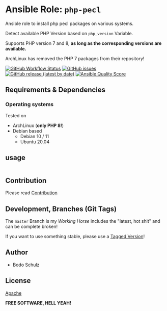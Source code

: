 
# Ansible Role:  `php-pecl`

Ansible role to install php pecl packages on various systems.

Detect available PHP Version based on `php_version` Variable.

Supports PHP version 7 and 8, **as long as the corresponding versions are available.**

ArchLinux has removed the PHP 7 packages from their repository!

[![GitHub Workflow Status](https://img.shields.io/github/actions/workflow/status/bodsch/ansible-php-pecl/main.yml?branch=main)][ci]
[![GitHub issues](https://img.shields.io/github/issues/bodsch/ansible-php-pecl)][issues]
[![GitHub release (latest by date)](https://img.shields.io/github/v/release/bodsch/ansible-php-pecl)][releases]
[![Ansible Quality Score](https://img.shields.io/ansible/quality/50067?label=role%20quality)][quality]

[ci]: https://github.com/bodsch/ansible-php-pecl/actions
[issues]: https://github.com/bodsch/ansible-php-pecl/issues?q=is%3Aopen+is%3Aissue
[releases]: https://github.com/bodsch/ansible-php-pecl/releases
[quality]: https://galaxy.ansible.com/bodsch/php-pecl

## Requirements & Dependencies

### Operating systems

Tested on

* ArchLinux (**only PHP 8!**)
* Debian based
    - Debian 10 / 11
    - Ubuntu 20.04

## usage

```yaml

```

## Contribution

Please read [Contribution](CONTRIBUTING.md)

## Development,  Branches (Git Tags)

The `master` Branch is my *Working Horse* includes the "latest, hot shit" and can be complete broken!

If you want to use something stable, please use a [Tagged Version](https://github.com/bodsch/ansible-php-pecl/tags)!


## Author

- Bodo Schulz

## License

[Apache](LICENSE)

**FREE SOFTWARE, HELL YEAH!**
